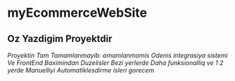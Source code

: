 # myEcommerceWebSite 
 ## Oz Yazdigim Proyektdir
 
 *Proyektin Tam Tamamlanmayib: amamlanmamis Odenis integrasiya sistemi Ve FrontEnd Baximindan Duzelisler Bezi yerlerde Daha funksionalliq ve 1 2 yerde Manuelliyi Automatiklesdirme isleri gorecem*
